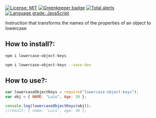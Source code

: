 [![License: MIT](https://img.shields.io/npm/l/package.json.svg)](https://opensource.org/licenses/MIT) [![Greenkeeper badge](https://badges.greenkeeper.io/pilmee/lowercase-object-keys.svg)](https://greenkeeper.io/) [![Total alerts](https://img.shields.io/lgtm/alerts/g/pilmee/lowercase-object-keys.svg?logo=lgtm&logoWidth=18)](https://lgtm.com/projects/g/pilmee/lowercase-object-keys/alerts/)
[![Language grade: JavaScript](https://img.shields.io/lgtm/grade/javascript/g/pilmee/lowercase-object-keys.svg?logo=lgtm&logoWidth=18)](https://lgtm.com/projects/g/pilmee/lowercase-object-keys/context:javascript)

Instruction that transforms the names of the properties of an object to lowercase

## How to install?:

```bash
npm i lowercase-object-keys
```

```bash
npm i lowercase-object-keys --save-dev
```

## How to use?:

```javascript
var lowercaseObjectKeys = require("lowercase-object-keys");
var obj = { NAME: "Luis", Age: 30 };

console.log(lowercaseObjectKeys(obj));
//result: { name: 'Luis', age: 30 };
```
